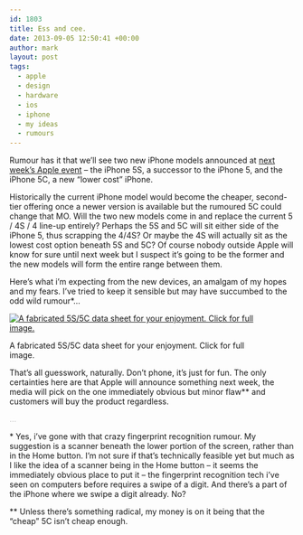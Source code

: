 ```yaml
---
id: 1803
title: Ess and cee.
date: 2013-09-05 12:50:41 +00:00
author: mark
layout: post
tags:
  - apple
  - design
  - hardware
  - ios
  - iphone
  - my ideas
  - rumours
---
```

Rumour has it that we&#8217;ll see two new iPhone models announced at [next week&#8217;s Apple event](http://www.macrumors.com/2013/09/03/apple-issues-invitations-for-september-10-media-event/) &#8211; the iPhone 5S, a successor to the iPhone 5, and the iPhone 5C, a new &#8220;lower cost&#8221; iPhone.

Historically the current iPhone model would become the cheaper, second-tier offering once a newer version is available but the rumoured 5C could change that MO. Will the two new models come in and replace the current 5 / 4S / 4 line-up entirely? Perhaps the 5S and 5C will sit either side of the iPhone 5, thus scrapping the 4/4S? Or maybe the 4S will actually sit as the lowest cost option beneath 5S and 5C? Of course nobody outside Apple will know for sure until next week but I suspect it&#8217;s going to be the former and the new models will form the entire range between them.

Here&#8217;s what i&#8217;m expecting from the new devices, an amalgam of my hopes and my fears. I&#8217;ve tried to keep it sensible but may have succumbed to the odd wild rumour*&#8230;

<div id="attachment_1808" style="width: 460px" class="wp-caption aligncenter">
  <a href="/images/fromwp/2013/09/iPhone5C5Sdatasheet.jpg"><img class="size-large wp-image-1808" alt="A fabricated 5S/5C data sheet for your enjoyment. Click for full image." src="/images/fromwp/2013/09/iPhone5C5Sdatasheet-558x1024.jpg" width="450" height="825" srcset="/images/fromwp/2013/09/iPhone5C5Sdatasheet-558x1024.jpg 558w, /images/fromwp/2013/09/iPhone5C5Sdatasheet-163x300.jpg 163w, /images/fromwp/2013/09/iPhone5C5Sdatasheet.jpg 600w" sizes="(max-width: 450px) 100vw, 450px" /></a>
  
  <p class="wp-caption-text">
    A fabricated 5S/5C data sheet for your enjoyment. Click for full image.
  </p>
</div>

That&#8217;s all guesswork, naturally. Don&#8217;t phone, it&#8217;s just for fun. The only certainties here are that Apple will announce something next week, the media will pick on the one immediately obvious but minor flaw** and customers will buy the product regardless.

<span style="color: #c0c0c0;">&#8230;</span>

* Yes, i&#8217;ve gone with that crazy fingerprint recognition rumour. My suggestion is a scanner beneath the lower portion of the screen, rather than in the Home button. I&#8217;m not sure if that&#8217;s technically feasible yet but much as I like the idea of a scanner being in the Home button &#8211; it seems the immediately obvious place to put it &#8211; the fingerprint recognition tech i&#8217;ve seen on computers before requires a swipe of a digit. And there&#8217;s a part of the iPhone where we swipe a digit already. No?

** Unless there&#8217;s something radical, my money is on it being that the &#8220;cheap&#8221; 5C isn&#8217;t cheap enough.